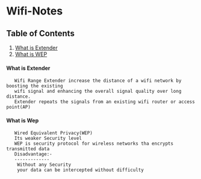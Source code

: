 # Wifi-Notes

## Table of Contents

   1. [What is Extender](#what-is-extender)
   1. [What is WEP](#what-is-wep)

#### What is Extender
 ```
	Wifi Range Extender increase the distance of a wifi network by boosting the existing
	wifi signal and enhancing the overall signal quality over long distance.
	Extender repeats the signals from an existing wifi router or access point(AP)
 ```
 #### What is Wep
 ```
	Wired Equivalent Privacy(WEP)
	Its weaker Security level
	WEP is security protocol for wireless networks tha encrypts transmitted data
	Disadvantage:-
	-------------
	 Without any Security
	 your data can be intercepted without difficulty
 ```